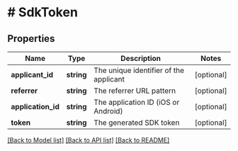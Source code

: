 # # SdkToken

## Properties

Name | Type | Description | Notes
------------ | ------------- | ------------- | -------------
**applicant_id** | **string** | The unique identifier of the applicant | [optional] 
**referrer** | **string** | The referrer URL pattern | [optional] 
**application_id** | **string** | The application ID (iOS or Android) | [optional] 
**token** | **string** | The generated SDK token | [optional] 

[[Back to Model list]](../../README.md#documentation-for-models) [[Back to API list]](../../README.md#documentation-for-api-endpoints) [[Back to README]](../../README.md)


